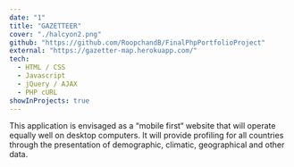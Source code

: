 ```yaml
---
date: "1"
title: "GAZETTEER"
cover: "./halcyon2.png"
github: "https://github.com/RoopchandB/FinalPhpPortfolioProject"
external: "https://gazetter-map.herokuapp.com/"
tech:
  - HTML / CSS
  - Javascript
  - jQuery / AJAX
  - PHP cURL
showInProjects: true
---
```


This application is envisaged as a “mobile first“ website that will operate equally well on desktop computers. It will provide profiling for all countries through the
presentation of demographic, climatic, geographical and other data.

